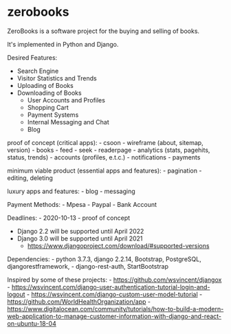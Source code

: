 zerobooks
=========


ZeroBooks is a software project for the buying and selling of books.

It's implemented in Python and Django.

Desired Features:
- Search Engine
- Visitor Statistics and Trends
- Uploading of Books
- Downloading of Books
    - User Accounts and Profiles
    - Shopping Cart
    - Payment Systems
    - Internal Messaging and Chat
    - Blog

proof of concept (critical apps):
    - csoon
    - wireframe (about, sitemap, version)
    - books
    - feed
    - seek
    - readerpage
    - analytics (stats, pagehits, status, trends) 
    - accounts (profiles, e.t.c.)
    - notifications
    - payments

minimum viable product (essential apps and features):
    - pagination
    - editing, deleting

luxury apps and features:
    - blog
    - messaging    

Payment Methods:
    - Mpesa
    - Paypal
    - Bank Account

Deadlines:
    - 2020-10-13 - proof of concept

- Django 2.2 will be supported until April 2022
- Django 3.0 will be supported until April 2021
    - https://www.djangoproject.com/download/#supported-versions

Dependencies:
    - python 3.7.3, django 2.2.14, Bootstrap, PostgreSQL, djangorestframework,
    - django-rest-auth, StartBootstrap

Inspired by some of these projects:
    - https://github.com/wsvincent/djangox
    - https://wsvincent.com/django-user-authentication-tutorial-login-and-logout
    - https://wsvincent.com/django-custom-user-model-tutorial
    - https://github.com/WorldHealthOrganization/app
    - https://www.digitalocean.com/community/tutorials/how-to-build-a-modern-web-application-to-manage-customer-information-with-django-and-react-on-ubuntu-18-04

